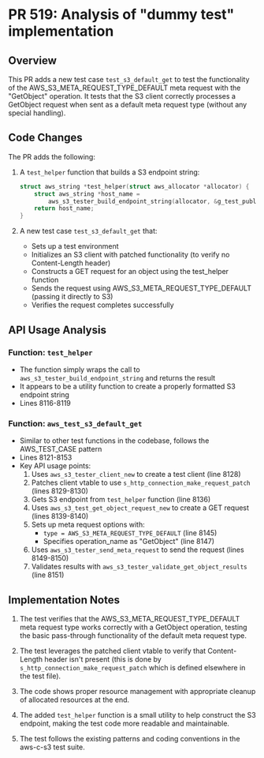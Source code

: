 # PR 519: Analysis of "dummy test" implementation

## Overview
This PR adds a new test case `test_s3_default_get` to test the functionality of the AWS_S3_META_REQUEST_TYPE_DEFAULT meta request with the "GetObject" operation. It tests that the S3 client correctly processes a GetObject request when sent as a default meta request type (without any special handling).

## Code Changes

The PR adds the following:

1. A `test_helper` function that builds a S3 endpoint string:
   ```c
   struct aws_string *test_helper(struct aws_allocator *allocator) {
       struct aws_string *host_name =
           aws_s3_tester_build_endpoint_string(allocator, &g_test_public_bucket_name, &g_test_s3_region);
       return host_name;
   }
   ```

2. A new test case `test_s3_default_get` that:
   - Sets up a test environment
   - Initializes an S3 client with patched functionality (to verify no Content-Length header)
   - Constructs a GET request for an object using the test_helper function
   - Sends the request using AWS_S3_META_REQUEST_TYPE_DEFAULT (passing it directly to S3)
   - Verifies the request completes successfully

## API Usage Analysis

### Function: `test_helper`
- The function simply wraps the call to `aws_s3_tester_build_endpoint_string` and returns the result
- It appears to be a utility function to create a properly formatted S3 endpoint string
- Lines 8116-8119

### Function: `aws_test_s3_default_get`
- Similar to other test functions in the codebase, follows the AWS_TEST_CASE pattern
- Lines 8121-8153
- Key API usage points:
  1. Uses `aws_s3_tester_client_new` to create a test client (line 8128)
  2. Patches client vtable to use `s_http_connection_make_request_patch` (lines 8129-8130)
  3. Gets S3 endpoint from `test_helper` function (line 8136)
  4. Uses `aws_s3_test_get_object_request_new` to create a GET request (lines 8139-8140)
  5. Sets up meta request options with:
     - `type = AWS_S3_META_REQUEST_TYPE_DEFAULT` (line 8145)
     - Specifies operation_name as "GetObject" (line 8147)
  6. Uses `aws_s3_tester_send_meta_request` to send the request (lines 8149-8150)
  7. Validates results with `aws_s3_tester_validate_get_object_results` (line 8151)

## Implementation Notes

1. The test verifies that the AWS_S3_META_REQUEST_TYPE_DEFAULT meta request type works correctly with a GetObject operation, testing the basic pass-through functionality of the default meta request type.

2. The test leverages the patched client vtable to verify that Content-Length header isn't present (this is done by `s_http_connection_make_request_patch` which is defined elsewhere in the test file).

3. The code shows proper resource management with appropriate cleanup of allocated resources at the end.

4. The added `test_helper` function is a small utility to help construct the S3 endpoint, making the test code more readable and maintainable.

5. The test follows the existing patterns and coding conventions in the aws-c-s3 test suite.